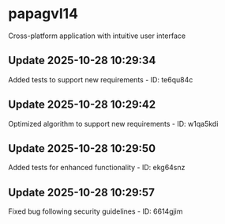# papagvl14
Cross-platform application with intuitive user interface

## Update 2025-10-28 10:29:34
Added tests to support new requirements - ID: te6qu84c


## Update 2025-10-28 10:29:42
Optimized algorithm to support new requirements - ID: w1qa5kdi


## Update 2025-10-28 10:29:50
Added tests for enhanced functionality - ID: ekg64snz


## Update 2025-10-28 10:29:57
Fixed bug following security guidelines - ID: 6614gjim

